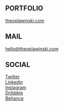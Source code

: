## PORTFOLIO

[theoplawinski.com](https://www.theoplawinski.com)

## MAIL

[hello@theoplawinski.com](mailto:hello@theoplawinski.com)

## SOCIAL

[Twitter](https://www.twitter.com/theoplawinski)
<br>
[Linkedin](https://www.linkedin.com/in/theoplawinski)
<br>
[Instagram](https://www.instagram.com/theoplawinski)
<br>
[Dribbble](https://www.dribbble.com/theoplawinski)
<br>
[Behance](https://www.behance.net/theoplawinski)
